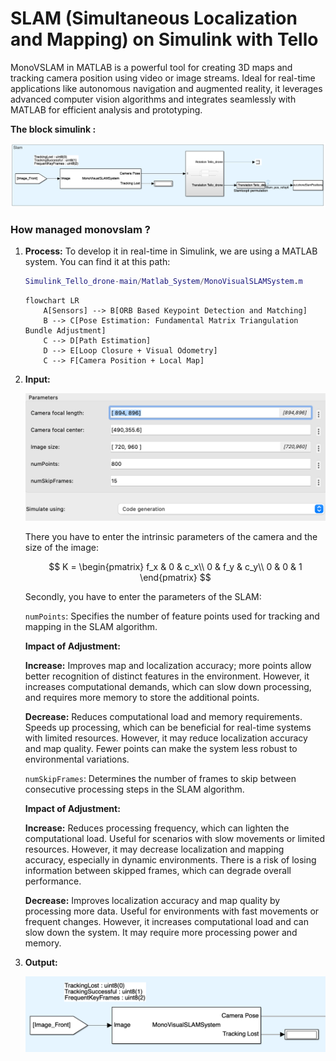 # SLAM (Simultaneous Localization and Mapping) on Simulink with Tello

MonoVSLAM in MATLAB is a powerful tool for creating 3D maps and tracking camera position using video or image streams. Ideal for real-time applications like autonomous navigation and augmented reality, it leverages advanced computer vision algorithms and integrates seamlessly with MATLAB for efficient analysis and prototyping.

**The block simulink :**

![SLAM_simulinkpart](SLAM_simulinkpart.png)

### How managed monovslam ? 

1. **Process:**
    To develop it in real-time in Simulink, we are using a MATLAB system. You can find it at this path:

    ```matlab
    Simulink_Tello_drone-main/Matlab_System/MonoVisualSLAMSystem.m
    ```

    ```mermaid
    flowchart LR
        A[Sensors] --> B[ORB Based Keypoint Detection and Matching]
        B --> C[Pose Estimation: Fundamental Matrix Triangulation Bundle Adjustment]
        C --> D[Path Estimation]
        D --> E[Loop Closure + Visual Odometry]
        C --> F[Camera Position + Local Map]

2. **Input:**

    ![SLAM1](SLAM1.png)

    There you have to enter the intrinsic parameters of the camera and the size of the image:

    $$
    K = 
    \begin{pmatrix}
    f_x & 0 & c_x\\
    0 & f_y & c_y\\
    0 & 0   & 1
    \end{pmatrix}
    $$

    Secondly, you have to enter the parameters of the SLAM:

    `numPoints`: Specifies the number of feature points used for tracking and mapping in the SLAM algorithm.

    **Impact of Adjustment:**

    **Increase:** Improves map and localization accuracy; more points allow better recognition of distinct features in the environment. However, it increases computational demands, which can slow down processing, and requires more memory to store the additional points.

    **Decrease:** Reduces computational load and memory requirements. Speeds up processing, which can be beneficial for real-time systems with limited resources. However, it may reduce localization accuracy and map quality. Fewer points can make the system less robust to environmental variations.

    `numSkipFrames`: Determines the number of frames to skip between consecutive processing steps in the SLAM algorithm.

    **Impact of Adjustment:**

    **Increase:** Reduces processing frequency, which can lighten the computational load. Useful for scenarios with slow movements or limited resources. However, it may decrease localization and mapping accuracy, especially in dynamic environments. There is a risk of losing information between skipped frames, which can degrade overall performance.

    **Decrease:** Improves localization accuracy and map quality by processing more data. Useful for environments with fast movements or frequent changes. However, it increases computational load and can slow down the system. It may require more processing power and memory.

3. **Output:**

    ![SLAM2](SLAM2.png)